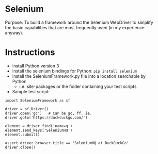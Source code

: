 # Selenium

Purpose: To build a framework around the Selenium WebDriver to simplify the
basic capabilities that are most frequently used (in my experience anyway).

# Instructions
- Install Python version 3
- Install the selenium bindings for Python: `pip install selenium`
- Install the SeleniumFramework.py file into a location searchable by Python
    - i.e. site-packages or the folder containing your test scripts
- Sample test script:
```
import SeleniumFramework as sf

driver = sf.Driver()
driver.open('gc')   # Can be gc, ff, ie.
driver.goto('https://duckduckgo.com/')

element = driver.find('name=q') 
element.send_keys('SeleniumHQ')
element.submit()

assert driver.browser.title == 'SeleniumHQ at DuckDuckGo'
driver.close()
```
